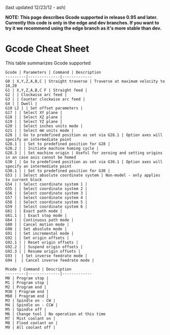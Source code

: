(last updated 12/23/12 - ash) 

**NOTE: This page describes Gcode supported in release 0.95 and later. Currently this code is only in the edge and dev branches. If you want to try it we recommend using the edge branch as it's more stable than dev.**

# Gcode Cheat Sheet
This table summarizes Gcode supported


	Gcode | Parameters | Command | Description
	---------|--------------|-------------
	G0 | X,Y,Z,A,B,C | Straight traverse | Traverse at maximum velocity to 10,20 
	G1 | X,Y,Z,A,B,C F | Straight feed | 
	G2 | | Clockwise arc feed |
	G3 | | Counter clockwise arc feed |
	G4 | | Dwell |
	G10 L2 | | Set offset parameters | 
	G17 | | Select XY plane |
	G18 | | Select XZ plane |
	G19 | | Select YZ plane |
	G20 | | Select inches units mode |
	G21 | | Select mm units mode |
	G28 | | Go to predefined position as set via G28.1 | Option axes will specify an intermediate point
	G28.1 | | Set to predefined position for G28 |
	G28.2 | | Initiate machine homing cycle |
	G28.3 | | Set machine origin | Useful for zeroing and setting origins in an case axis cannot be homed
	G30 | | Go to predefined position as set via G30.1 | Option axes will specify an intermediate point
	G30.1 | | Set to predefined position for G30 |
	G53 | | Select absolute coordinate system | Non-model - only applies to current block
	G54 | | Select coordinate system 1 |
	G55 | | Select coordinate system 2 |
	G56 | | Select coordinate system 3 |
	G57 | | Select coordinate system 4 |
	G58 | | Select coordinate system 5 |
	G59 | | Select coordinate system 6 |
	G61 | | Exact path mode |
	G61.1 | | Exact stop mode |
	G64 | | Continuous path mode |
	G80 | | Cancel motion mode |
	G90 | | Set absolute mode |
	G91 | | Set incremental mode |
	G92 | | Set origin offsets |
	G92.1 | | Reset origin offsets |
	G92.2 | | Suspend origin offsets |
	G92.3 | | Resume origin offsets |
	G93 |  | Set inverse feedrate mode |
	G94 |  | Cancel inverse feedrate mode |

 	Mcode | Command | Description
	---------|--------------|-------------
	M0 | Program stop |
	M1 | Program stop |
	M2 | Program end |
	M30 | Program end |
	M60 | Program end |
	M3 | Spindle on - CW |
	M4 | Spindle on - CCW |
	M5 | Spindle off |
	M6 | Change tool | No operation at this time
	M7 | Mist coolant on |
	M8 | Flood coolant on |
	M9 | All coolant off |



